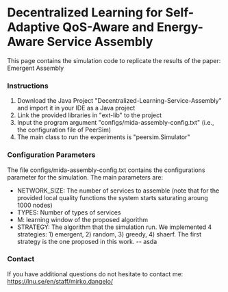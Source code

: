 # Decentralized Learning for Self-Adaptive QoS-Aware and Energy-Aware Service Assembly
This page contains the simulation code to replicate the results of the paper: Emergent Assembly

### Instructions
1. Download the Java Project "Decentralized-Learning-Service-Assembly" and import it in your IDE as a Java project
2. Link the provided libraries in "ext-lib" to the project
3. Input the program argument "configs/mida-assembly-config.txt" (i.e., the configuration file of PeerSim)
4. The main class to run the experiments is "peersim.Simulator"

### Configuration Parameters
The file configs/mida-assembly-config.txt contains the configurations parameter for the simulation. The main parameters are:
- NETWORK_SIZE: The number of services to assemble (note that for the provided local quality functions the system starts saturating aroung 1000 nodes)
- TYPES: Number of types of services
- M: learning window of the proposed algorithm
- STRATEGY: The algorithm that the simulation run. We implemented 4 strategies: 1) emergent, 2) random, 3) greedy, 4) shaerf. The first strategy is the one proposed in this work.
-- asda

### Contact 
If you have additional questions do not hesitate to contact me: https://lnu.se/en/staff/mirko.dangelo/
